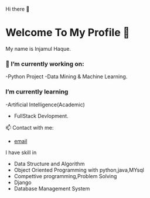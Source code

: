 Hi there 👋  <br/>
# Welcome To My Profile 👋

My name is Injamul Haque.
### 🔭 I’m currently working on:
 -Python Project
 -Data Mining & Machine Learning. 
  
 ### I’m currently learning
-Artificial Intelligence(Academic)
- FullStack Devlopment.

📫 Contact with me:
  - [email](injamulhaque9117@gmail.com)

 
I have skill in
- Data Structure and Algorithm
- Object Oriented Programming with python,java,MYsql
- Compettive programming,Problem Solving
- Django
- Database Management System

<!--
**injamul3798/injamul3798** is a ✨ _special_ ✨ repository because its `README.md` (this file) appears on your GitHub profile.

Here are some ideas to get you started:

- 🔭 I’m currently working on Object Oriented Programming
- 🌱 I’m currently learning Database management System
- 👯 I’m looking to collaborate on some project based on OOP
- 🤔 I’m looking for help with ...
- 💬 Ask me about ...
- 📫 How to reach me: injamul15-3798@diu.edu.bd
- 😄 Pronouns: ...
- ⚡ Fun fact: ...
-->
